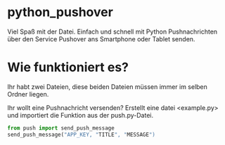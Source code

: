 # python_pushover


Viel Spaß mit der Datei.
Einfach und schnell mit Python Pushnachrichten über den Service Pushover ans Smartphone oder Tablet senden.


# Wie funktioniert es?

Ihr habt zwei Dateien, diese beiden Dateien müssen immer im selben Ordner liegen.

Ihr wollt eine Pushnachricht versenden? Erstellt eine datei <example.py> und importiert die Funktion aus der push.py-Datei.

```python
from push import send_push_message
send_push_message("APP_KEY, "TITLE", "MESSAGE")
```


